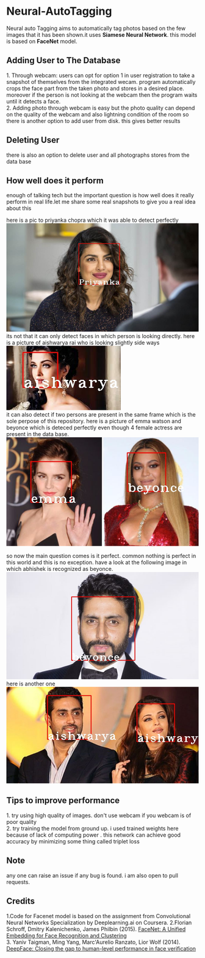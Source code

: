 # Neural-AutoTagging
Neural auto Tagging aims to automatically tag photos based on the few images that it has been shown.it uses <b>Siamese Neural Network</b>. this model is based on <b>FaceNet</b> model.
<br/>

<h2>Adding User to The Database</h2>
1. Through webcam: users can opt for option 1 in user registration to take a snapshot of themselves from the integrated wecam. program automatically crops the face part from the taken photo and stores in a desired place. moreover if the person is not looking at the webcam then the program waits until it detects a face.<br/>
2. Adding photo through webcam is easy but the photo quality can depend on the quality of the webcam and also lightning condition of the room so there is another option to add user from disk. this gives better results <br/>

<h2>Deleting User</h2>
there is also an option to delete user and all photographs stores from the data base

<h2>How well does it perform </h2>
enough of talking tech but the important question is how well does it really perform in real life.let me share some real snapshots to give you a real idea about this <br/>

here is a pic to priyanka chopra which it was able to detect perfectly
<img src= "https://github.com/adibyte95/Neural-AutoTagging/blob/master/tagged_photos/priyanka.jpg"/><br/>
its not that it can only detect faces in which person is looking directly. here is a picture of aishwarya rai who is looking slightly side ways <br/>
<img src="https://github.com/adibyte95/Neural-AutoTagging/blob/master/tagged_photos/aish_2.jpg" /><br/>
it can also detect if two persons are present in the same frame which is the sole perpose of this repository. here is a picture of emma watson and beyonce which is deteced perfectly even though 4 female actress are present in the data base. <br/>
<img src ="https://github.com/adibyte95/Neural-AutoTagging/blob/master/tagged_photos/emma_beyonce.jpg" /><br/>

so now the main question comes is it perfect. common nothing is perfect in this world and this is no exception. have a look at the following image in which abhishek is recognized as beyonce.<br/>
<img src="https://github.com/adibyte95/Neural-AutoTagging/blob/master/tagged_photos/abhishek.jpg" ><br/>
here is another one<br/>
<img src="https://github.com/adibyte95/Neural-AutoTagging/blob/master/tagged_photos/aish_abhi.jpg" />

<h2>Tips to improve performance </h2>
1. try using high quality of images. don't use webcam if you webcam is of poor quality<br/>
2. try training the model from ground up. i used trained weights here because of lack of computing power . this network can achieve good accuracy by minimizing some thing called triplet loss <br/>

<h2>Note</h2>
any one can raise an issue if any bug is found. i am also open to pull requests.<br/>
<h2>Credits</h2>
1.Code for Facenet model is based on the assignment from Convolutional Neural Networks Specialization by Deeplearning.ai on Coursera.
2.Florian Schroff, Dmitry Kalenichenko, James Philbin (2015). <a href= "https://arxiv.org/pdf/1503.03832.pdf"> FaceNet: A Unified Embedding for Face Recognition and Clustering</a><br/>
3. Yaniv Taigman, Ming Yang, Marc'Aurelio Ranzato, Lior Wolf (2014). <a href="https://research.fb.com/wp-content/uploads/2016/11/deepface-closing-the-gap-to-human-level-performance-in-face-verification.pdf"> DeepFace: Closing the gap to human-level performance in face verification</a><br/>

